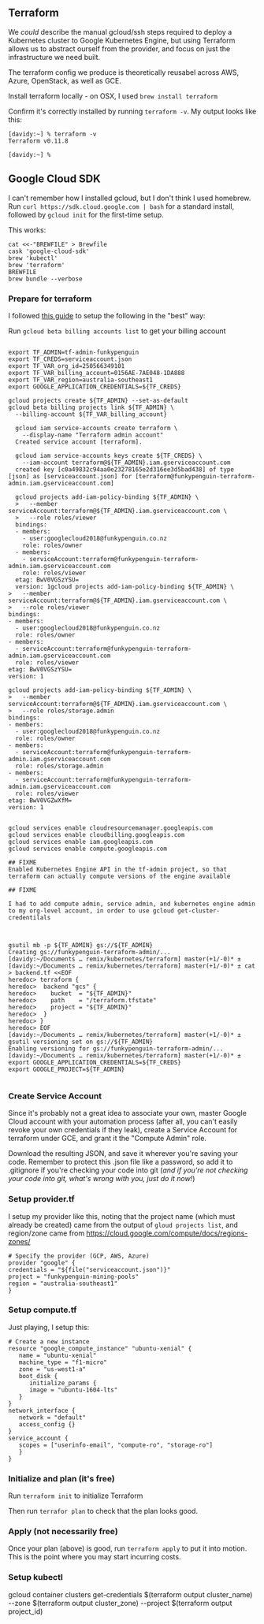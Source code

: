 ## Terraform

We _could_ describe the manual gcloud/ssh steps required to deploy a Kubernetes cluster to Google Kubernetes Engine, but using Terraform allows us to abstract ourself from the provider, and focus on just the infrastructure we need built.

The terraform config we produce is theoretically reusabel across AWS, Azure, OpenStack, as well as GCE.

Install terraform locally - on OSX, I used ```brew install terraform```

Confirm it's correctly installed by running ```terraform -v```. My output looks like this:

```
[davidy:~] % terraform -v
Terraform v0.11.8

[davidy:~] %
```

## Google Cloud SDK

I can't remember how I installed gcloud, but I don't think I used homebrew. Run ```curl https://sdk.cloud.google.com | bash``` for a standard install, followed by ```gcloud init``` for the first-time setup.

This works:

```
cat <<-"BREWFILE" > Brewfile
cask 'google-cloud-sdk'
brew 'kubectl'
brew 'terraform'
BREWFILE
brew bundle --verbose
```


### Prepare for terraform

I followed [this guide](https://cloud.google.com/community/tutorials/managing-gcp-projects-with-terraform) to setup the following in the "best" way:

Run ```gcloud beta billing accounts list``` to get your billing account

```

export TF_ADMIN=tf-admin-funkypenguin
export TF_CREDS=serviceaccount.json
export TF_VAR_org_id=250566349101
export TF_VAR_billing_account=0156AE-7AE048-1DA888
export TF_VAR_region=australia-southeast1
export GOOGLE_APPLICATION_CREDENTIALS=${TF_CREDS}

gcloud projects create ${TF_ADMIN} --set-as-default
gcloud beta billing projects link ${TF_ADMIN} \
  --billing-account ${TF_VAR_billing_account}

  gcloud iam service-accounts create terraform \
    --display-name "Terraform admin account"
  Created service account [terraform].

  gcloud iam service-accounts keys create ${TF_CREDS} \
    --iam-account terraform@${TF_ADMIN}.iam.gserviceaccount.com
  created key [c0a49832c94aa0e23278165e2d316ee3d5bad438] of type [json] as [serviceaccount.json] for [terraform@funkypenguin-terraform-admin.iam.gserviceaccount.com]

  gcloud projects add-iam-policy-binding ${TF_ADMIN} \
  >   --member serviceAccount:terraform@${TF_ADMIN}.iam.gserviceaccount.com \
  >   --role roles/viewer
  bindings:
  - members:
    - user:googlecloud2018@funkypenguin.co.nz
    role: roles/owner
  - members:
    - serviceAccount:terraform@funkypenguin-terraform-admin.iam.gserviceaccount.com
    role: roles/viewer
  etag: BwV0VGSzYSU=
  version: 1gcloud projects add-iam-policy-binding ${TF_ADMIN} \
>   --member serviceAccount:terraform@${TF_ADMIN}.iam.gserviceaccount.com \
>   --role roles/viewer
bindings:
- members:
  - user:googlecloud2018@funkypenguin.co.nz
  role: roles/owner
- members:
  - serviceAccount:terraform@funkypenguin-terraform-admin.iam.gserviceaccount.com
  role: roles/viewer
etag: BwV0VGSzYSU=
version: 1

gcloud projects add-iam-policy-binding ${TF_ADMIN} \
>   --member serviceAccount:terraform@${TF_ADMIN}.iam.gserviceaccount.com \
>   --role roles/storage.admin
bindings:
- members:
  - user:googlecloud2018@funkypenguin.co.nz
  role: roles/owner
- members:
  - serviceAccount:terraform@funkypenguin-terraform-admin.iam.gserviceaccount.com
  role: roles/storage.admin
- members:
  - serviceAccount:terraform@funkypenguin-terraform-admin.iam.gserviceaccount.com
  role: roles/viewer
etag: BwV0VGZwXfM=
version: 1


gcloud services enable cloudresourcemanager.googleapis.com
gcloud services enable cloudbilling.googleapis.com
gcloud services enable iam.googleapis.com
gcloud services enable compute.googleapis.com

## FIXME
Enabled Kubernetes Engine API in the tf-admin project, so that terraform can actually compute versions of the engine available

## FIXME

I had to add compute admin, service admin, and kubernetes engine admin to my org-level account, in order to use gcloud get-cluster-credentilals



gsutil mb -p ${TF_ADMIN} gs://${TF_ADMIN}
Creating gs://funkypenguin-terraform-admin/...
[davidy:~/Documents … remix/kubernetes/terraform] master(+1/-0)* ±
[davidy:~/Documents … remix/kubernetes/terraform] master(+1/-0)* ± cat > backend.tf <<EOF
heredoc> terraform {
heredoc>  backend "gcs" {
heredoc>    bucket  = "${TF_ADMIN}"
heredoc>    path    = "/terraform.tfstate"
heredoc>    project = "${TF_ADMIN}"
heredoc>  }
heredoc> }
heredoc> EOF
[davidy:~/Documents … remix/kubernetes/terraform] master(+1/-0)* ± gsutil versioning set on gs://${TF_ADMIN}
Enabling versioning for gs://funkypenguin-terraform-admin/...
[davidy:~/Documents … remix/kubernetes/terraform] master(+1/-0)* ± export GOOGLE_APPLICATION_CREDENTIALS=${TF_CREDS}
export GOOGLE_PROJECT=${TF_ADMIN}


```

### Create Service Account

Since it's probably not a great idea to associate your own, master Google Cloud account with your automation process (after all, you can't easily revoke your own credentials if they leak), create a Service Account for terraform under GCE, and grant it the "Compute Admin" role.

Download the resulting JSON, and save it wherever you're saving your code. Remember to protect this .json file like a password, so add it to .gitignore if you're checking your code into git (_and if you're not checking your code into git, what's wrong with you, just do it now!_)

### Setup provider.tf

I setup my provider like this, noting that the project name (which must already be created) came from the output of ```gloud projects list```, and region/zone came from https://cloud.google.com/compute/docs/regions-zones/

```
# Specify the provider (GCP, AWS, Azure)
provider "google" {
credentials = "${file("serviceaccount.json")}"
project = "funkypenguin-mining-pools"
region = "australia-southeast1"
}
```

### Setup compute.tf

Just playing, I setup this:

```
# Create a new instance
resource "google_compute_instance" "ubuntu-xenial" {
   name = "ubuntu-xenial"
   machine_type = "f1-micro"
   zone = "us-west1-a"
   boot_disk {
      initialize_params {
      image = "ubuntu-1604-lts"
   }
}
network_interface {
   network = "default"
   access_config {}
}
service_account {
   scopes = ["userinfo-email", "compute-ro", "storage-ro"]
   }
}
```

### Initialize and plan (it's free)

Run ```terraform init``` to initialize Terraform

Then run ```terrafor plan``` to check that the plan looks good.

### Apply (not necessarily free)

Once your plan (above) is good, run ```terraform apply``` to put it into motion. This is the point where you may start incurring costs.

### Setup kubectl

gcloud container clusters get-credentials $(terraform output cluster_name) --zone $(terraform output cluster_zone) --project $(terraform output project_id)

